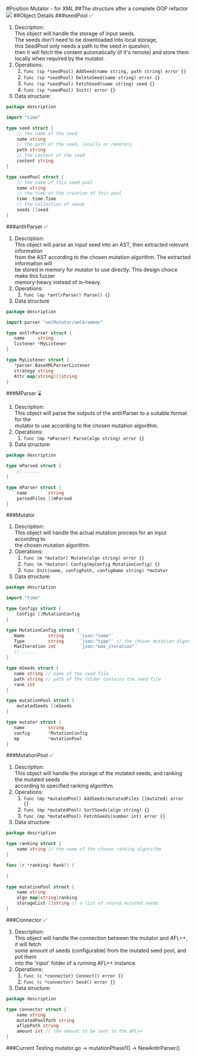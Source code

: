 #Position Mutator - for XML
##The structure after a complete OOP refactor
![](pics/PositionMutatorOOP.png)
##Object Details
###seedPool ✅
1. Description:\
   This object will handle the storage of input seeds.\
   The seeds don't need to be downloaded into  local storage,\
   this SeedPool only needs a path to the seed in question,\
   then it will fetch the content automatically (if it's remote) and store them locally when required by the mutator.
2. Operations:
    1. ```func (sp *seedPool) AddSeed(name string, path string) error {}```
    2. ```func (sp *seedPool) DeleteSeed(name string) error {}```
    3. ```func (sp *seedPool) FetchSeed(name string) seed {}```
    4. ```func (sp *seedPool) Init() error {}```
3. Data structure:

```go
package description

import "time"

type seed struct {
	// the name of the seed
	name string
	// the path of the seed, locally or remotely
	path string
	// the content of the seed
	content string
}

type seedPool struct {
	// the name of this seed pool
	name string
	// the time at the creation of this pool
	time  time.Time
	// the collection of seeds
	seeds []seed
}
```
###antlrParser ✅
1. Description:\
   This object will parse an input seed into an AST, then extracted relevant information\
   from the AST according to the chosen mutation algorithm. The extracted information will\
   be stored in memory for mutator to use directly. This design choice make this fuzzer\
   memory-heavy instead of io-heavy.
2. Operations:
    1. ```func (ap *antlrParser) Parse() {}``` 
3. Data structure

```go
package description

import parser "xmlMutator/xmlGrammar"

type antlrParser struct {
   name     string
   listener *MyListener
}

type MyListener struct {
   *parser.BaseXMLParserListener
   strategy string
   Attr map[string][]string
}
```
###MParser ⌛️
1. Description:\
   This object will parse the outputs of the antlrParser to a suitable format for the\
   mutator to use according to the chosen mutation algorithm.
2. Operations:
    1. ```func (mp *mParser) Parse(algo string) error {}```
3. Data structure:
```go
package description

type mParsed struct {
	// ......
}

type mParser struct {
	name        string
	parsedFiles []mParsed
}
```
###Mutator
1. Description:\
   This object will handle the actual mutation process for an input according to\
   the chosen mutation algorithm.
2. Operations:
    1. ```func (m *mutator) Mutate(algo string) error {}```
    2. ```func (m *mutator) Config(myConfig MutationConfig) {}```
    3. ```func Init(name, configPath, configName string) *mutator```
3. Data structure:

```go
package description

import "time"

type Configs struct {
	Configs []MutationConfig
}

type MutationConfig struct {
   Name         string      `json:"name"`
   Type         string      `json:"type"` // the chosen mutation algorithm
   MaxIteration int         `json:"max_iteration"`
   // ......
}

type mSeeds struct {
   name string // name of the seed file
   path string // path of the folder contains the seed file
   rank int
}

type mutationPool struct {
	mutatedSeeds []mSeeds
}

type mutator struct {
   name         string
   config       *MutationConfig
   mp           *mutationPool
}
```
###MutationPool ✅
1. Description:\
   This object will handle the storage of the mutated seeds, and ranking the mutated seeds\
   according to specified ranking algorithm.
2. Operations:
    1. ```func (mp *mutatedPool) AddSeeds(mutatedFiles []mutated) error {}```
    2. ```func (mp *mutatedPool) SortSeeds(algo string) {}```
    3. ```func (mp *mutatedPool) FetchSeeds(number int) error {}```
3. Data structure:
```go
package description

type ranking struct {
	name string // the name of the chosen ranking algorithm
}

func (r *ranking) Rank() {
	
}

type mutationPool struct {
	name string
	algo map[string]ranking
	storageList []string // a list of stored mutated seeds
}
```
###Connector ✅
1. Description:\
   This object will handle the connection between the mutator and AFL++, it will fetch\
   some amount of seeds (configurable) from the mutated seed pool, and put them\
   into the 'input' folder of a running AFL++ instance.
2. Operations:
    1. ```func (c *connector) Connect() error {}```
    2. ```func (c *connector) Send() error {}```
3. Data structure:
```go
package description

type connector struct {
	name string
	mutatedPoolPath string
	aflppPath string
	amount int // the amount to be sent to the AFL++
}
```

###Current Testing
mutator.go -> mutationPhase1() -> NewAntlrParser()
